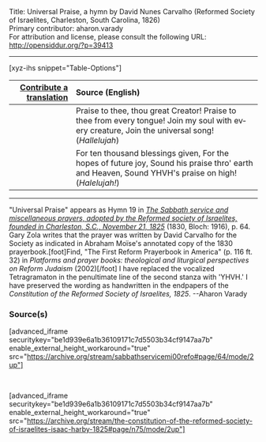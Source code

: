 <html>
<head></head>
<body>
Title: Universal Praise, a hymn by David Nunes Carvalho (Reformed Society of Israelites, Charleston, South Carolina, 1826)<br />
Primary contributor: aharon.varady<br />
For attribution and license, please consult the following URL: <a href="http://opensiddur.org/?p=39413">http://opensiddur.org/?p=39413</a>
<p />
<hr />

[xyz-ihs snippet="Table-Options"]<table style="margin-left: auto; margin-right: auto;" class="draggable">
<thead><tr><th id="x" style="text-align: right;"><a href="/translate/" target="_blank" rel="noopener">Contribute a translation</a></th><th style="text-align: left;">Source (English)</th></tr></thead>
<tbody>
<tr><td style="vertical-align:top;">
<div class="liturgy" lang="he" style="text-align: right;">

</div></td>

<td style="vertical-align:top;">
<div class="english" lang="en" style="text-align: left;">
Praise to thee, thou great Creator! 
Praise to thee from every tongue! 
Join my soul with every creature, 
Join the universal song!
(<em>Hallelujah</em>) 
</div></td></tr>


<tr><td style="vertical-align:top;">
<div class="liturgy" lang="he" style="text-align: right;">

</div></td>

<td style="vertical-align:top;">
<div class="english" lang="en" style="text-align: left;">
For ten thousand blessings given, 
For the hopes of future joy, 
Sound his praise thro' earth and Heaven, 
Sound YHVH's praise on high! 
(<em>Halelujah!</em>) 
</div></td></tr>
</tbody></table>

<hr />

"Universal Praise" appears as Hymn 19 in <em><a href="/?p=39485">The Sabbath service and miscellaneous prayers, adopted by the Reformed society of Israelites, founded in Charleston, S.C., November 21, 1825</a></em> (1830, Bloch: 1916), p. 64. Gary Zola writes that the prayer was written by David Carvalho for the Society as indicated in Abraham Moïse's annotated copy of the 1830 prayerbook.[foot]Find, "The First Reform Prayerbook in America" (p. 116 ft. 32) in <em>Platforms and prayer books: theological and liturgical perspectives on Reform Judaism</em> (2002)[/foot] I have replaced the vocalized Tetragramaton in the penultimate line of the second stanza with 'YHVH.' I have preserved the wording as handwritten in the endpapers of the <em>Constitution of the Reformed Society of Israelites, 1825</em>. --Aharon Varady

<h3>Source(s)</h3>

[advanced_iframe securitykey="be1d939e6a1b36109171c7d5503b34cf9147aa7b" enable_external_height_workaround="true" src="https://archive.org/stream/sabbathservicemi00refo#page/64/mode/2up"]

&nbsp;

[advanced_iframe securitykey="be1d939e6a1b36109171c7d5503b34cf9147aa7b" enable_external_height_workaround="true" src="https://archive.org/stream/the-constitution-of-the-reformed-society-of-israelites-isaac-harby-1825#page/n75/mode/2up"]

&nbsp;

</body>
</html>